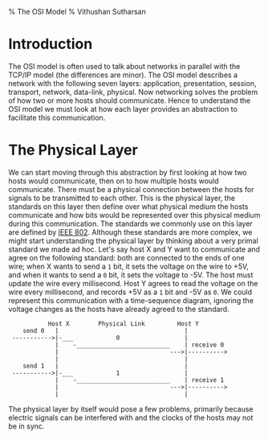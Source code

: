 % The OSI Model
% Vithushan Sutharsan

# Introduction

The OSI model is often used to talk about networks in parallel with the TCP/IP
model (the differences are minor). The OSI model describes a network with the
following seven layers: application, presentation, session, transport, network,
data-link, physical. Now networking solves the problem of how two or more hosts
should communicate. Hence to understand the OSI model we must look at how each
layer provides an abstraction to facilitate this communication.

# The Physical Layer

We can start moving through this abstraction by first looking at how two hosts
would communicate, then on to how multiple hosts would communicate. There
must be a physical connection between the hosts for signals to be transmitted to
each other. This is the physical layer, the standards on this layer then define
over what physical medium the hosts communicate and how bits would be
represented over this physical medium during this communication. The standards
we commonly use on this layer are defined by [IEEE 802](https://www.ieee802.org/).
Although these standards are more complex, we might start understanding the
physical layer by thinking about a very primal standard we made ad hoc. Let's
say host X and Y want to communicate and agree on the following standard: both
are connected to the ends of one wire; when X wants to send a `1` bit, it sets
the voltage on the wire to +5V, and when it wants to send a `0` bit, it sets
the voltage to -5V. The host must update the wire every millisecond. Host Y
agrees to read the voltage on the wire every millisecond, and records +5V as a
`1` bit and -5V as `0`. We could represent this communication with a
time-sequence diagram, ignoring the voltage changes as the hosts have already
agreed to the standard.

```
           Host X        Physical Link         Host Y        
    send 0   |                                   |           
 ----------->|-___            0                  |           
             |    -__________________________    | receive 0 
             |                               --->|---------->
             |                                   |           
    send 1   |                                   |           
 ----------->|-___            1                  |           
             |    -__________________________    | receive 1 
             |                               --->|---------->
             |                                   |           
```

The physical layer by itself would pose a few problems, primarily because
electric signals can be interfered with and the clocks of the hosts may not be
in sync.
